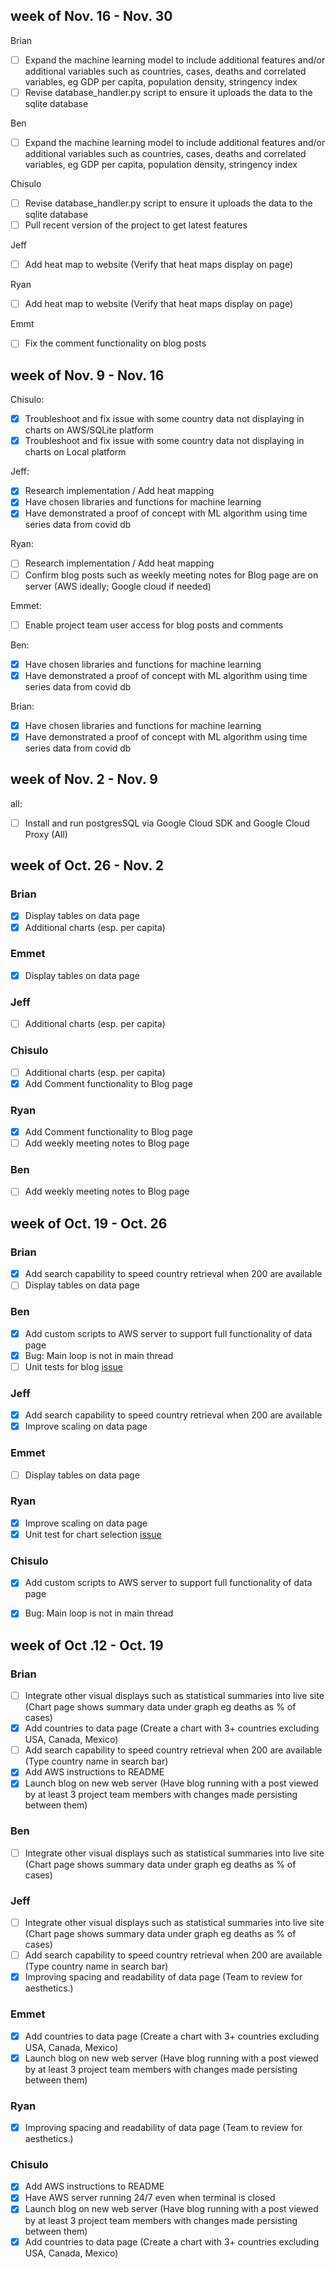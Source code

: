 ## week of Nov. 16 - Nov. 30
Brian
- [ ] Expand the machine learning model to include additional features and/or additional variables such as countries, cases, deaths and correlated variables, eg GDP per capita, population density, stringency index
- [ ] Revise database_handler.py script to ensure it uploads the data to the sqlite database

Ben
- [ ] Expand the machine learning model to include additional features and/or additional variables such as countries, cases, deaths and correlated variables, eg GDP per capita, population density, stringency index

Chisulo
- [ ] Revise database_handler.py script to ensure it uploads the data to the sqlite database
- [ ] Pull recent version of the project to get latest features

Jeff
- [ ] Add heat map to website (Verify that heat maps display on page)

Ryan
- [ ] Add heat map to website (Verify that heat maps display on page)

Emmt
- [ ] Fix the comment functionality on blog posts


## week of Nov. 9 - Nov. 16
Chisulo:
- [x] Troubleshoot and fix issue with some country data not displaying in charts on AWS/SQLite platform
- [x] Troubleshoot and fix issue with some country data not displaying in charts on Local platform 

Jeff:
- [x] Research implementation / Add heat mapping
- [x] Have chosen libraries and functions for machine learning
- [x] Have demonstrated a proof of concept with ML algorithm using time series data from covid db

Ryan:
- [ ] Research implementation / Add heat mapping
- [ ] Confirm blog posts such as weekly meeting notes for Blog page are on server (AWS ideally; Google cloud if needed)

Emmet:
- [ ] Enable project team user access for blog posts and comments

Ben:
- [x] Have chosen libraries and functions for machine learning
- [x] Have demonstrated a proof of concept with ML algorithm using time series data from covid db

Brian:
- [x] Have chosen libraries and functions for machine learning
- [x] Have demonstrated a proof of concept with ML algorithm using time series data from covid db

## week of Nov. 2 - Nov. 9
all:
- [ ] Install and run postgresSQL via Google Cloud SDK and Google Cloud Proxy (All)

## week of Oct. 26 - Nov. 2
### Brian
- [x] Display tables on data page
- [x] Additional charts (esp. per capita)

### Emmet
- [x] Display tables on data page

### Jeff
- [ ] Additional charts (esp. per capita)

### Chisulo
- [ ] Additional charts (esp. per capita)
- [x] Add Comment functionality to Blog page

### Ryan
- [x] Add Comment functionality to Blog page
- [ ] Add weekly meeting notes to Blog page

### Ben
- [ ] Add weekly meeting notes to Blog page

## week of Oct. 19 - Oct. 26
### Brian
- [x] Add search capability to speed country retrieval when 200 are available
- [ ] Display tables on data page

### Ben
- [x] Add custom scripts to AWS server to support full functionality of data page
- [x] Bug: Main loop is not in main thread
- [ ] Unit tests for blog [issue](https://github.com/COSC481W-2020Fall/cosc481w-581-2020-fall-datatitans/issues/143)

### Jeff
- [x] Add search capability to speed country retrieval when 200 are available
- [x] Improve scaling on data page

### Emmet
- [ ] Display tables on data page

### Ryan
- [x] Improve scaling on data page
- [x] Unit test for chart selection [issue](https://github.com/COSC481W-2020Fall/cosc481w-581-2020-fall-datatitans/issues/144)

### Chisulo
- [x] Add custom scripts to AWS server to support full functionality of data page
- [x] Bug: Main loop is not in main thread


## week of Oct .12 - Oct. 19
### Brian
- [ ] Integrate other visual displays such as statistical summaries into live site (Chart page shows summary data under graph eg deaths as % of cases)
- [x] Add countries to data page (Create a chart with 3+ countries excluding USA, Canada, Mexico)
- [ ] Add search capability to speed country retrieval when 200 are available (Type country name in search bar)
- [x] Add AWS instructions to README
- [x] Launch blog on new web server (Have blog running with a post viewed by at least 3 project team members with changes made persisting between them)

### Ben
- [ ] Integrate other visual displays such as statistical summaries into live site (Chart page shows summary data under graph eg deaths as % of cases)

### Jeff
- [ ] Integrate other visual displays such as statistical summaries into live site (Chart page shows summary data under graph eg deaths as % of cases)
- [ ] Add search capability to speed country retrieval when 200 are available (Type country name in search bar)
- [x] Improving spacing and readability of data page (Team to review for aesthetics.)

### Emmet
- [x] Add countries to data page (Create a chart with 3+ countries excluding USA, Canada, Mexico)
- [x] Launch blog on new web server (Have blog running with a post viewed by at least 3 project team members with changes made persisting between them)

### Ryan
- [x] Improving spacing and readability of data page (Team to review for aesthetics.)

### Chisulo
- [x] Add AWS instructions to README
- [x] Have AWS server running 24/7 even when terminal is closed 
- [x] Launch blog on new web server (Have blog running with a post viewed by at least 3 project team members with changes made persisting between them)
- [x] Add countries to data page (Create a chart with 3+ countries excluding USA, Canada, Mexico)
